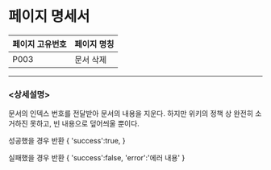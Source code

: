페이지 명세서
===================


|페이지 고유번호|페이지 명칭|
|---|---|
|P003|문서 삭제|    
  
---
### <상세설명>  
문서의 인덱스 번호를 전달받아 문서의 내용을 지운다.
하지만 위키의 정책 상 완전히 소거하진 못하고, 빈 내용으로 덮어씌울 뿐이다.

성공했을 경우 반환
{
    'success':true,
}

실패했을 경우 반환
{
    'success':false,
    'error':'에러 내용'
}